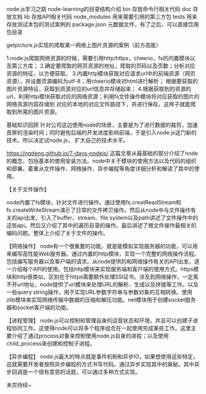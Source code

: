 node.js学习之路 
node-learning的目录结构介绍
bin
存放命令行相关代码
doc
存放文档
lib
存放API相关代码
node_modules
用来需要引用的第三方包
tests
用来存放测试本包的测试案例的
package.json
元数据文件，有了之后，可以直接饮用包目录

getpicture.js实现的爬取某一网络上图片资源的案例（前方高能）

1.node.js爬取网络资源的时候，需要引用http/https，cheerio，fs的内置模块以及第三方库；
2.确定要爬取的网页资源的地址，爬取的页码以及页数；分析对应资源的特征，以方便获取。
3.内置http模块获取对应请求url中的前端资源（网页资源），并设置资源编码为utf-8；用cheerio模块对html进行解析；
根据要获取的图片资源特征，获取到资源对应的url信息并存储起来；
4.根据获取到的资源的url，利用http模块获取对应的网络资源；利用fs文件操作模块将对应获取的图片的网络资源内容存储到
对应的本地的对应文件路径下，并进行保存。这样子就能爬取到所需的图片资源。


基础知识回顾
针对公司这边使用node的场景，主要是为了进行数据的裁剪，加速首屏的渲染时间；同时避免后端的开发进度影响前端，于是引入node.js这门新的技术。所以决定试node.js，
扩大自己的技术水平。

https://nqdeng.github.io/7-days-nodejs/
这篇文章从最基础的部分介绍了node的概念，包括基本的使用安装方法。node中关于模块的使用方法以及代码的组织和部署。着重从文件操作、网络操作、异步编程等角度详细分析和解读了其中的使用。

【关于文件操作】

node内置了fs模块，针对文件进行操作。通过使用fs.creatReadStream和fs.createWriteStream演示了日常的文件拷贝操作。然后从node中与文件操作有关的api出发，引入了buffer、stream、file system以及path讲述了文件操作中的这些api。然后又介绍了其中的遍历目录的操作。最后讲述了根文件操作最相关的编码问题。整体上介绍了关于文件的操作。

【网络操作】
node有一个很重要的功能，就是能模拟实现服务器的功能，可以用来编写高性能Web服务器。通过内置的http模块，实现一个完整的网络操作流程。包括编写服务器以及客户端的请求。从node提供的和网络操作有关的API出发，逐一介绍每个API的使用。包括http模块来实现服务端和客户端的使用方式。https模块和http很类似，区别在于https需要额外处理SSl证书。涉及到网络操作，一定离不开url地址，node提供了url模块来处理URL的解析、生成以及拼接等工作。以及一些query string操作，用于实现URL参数字符串与参数对象的互相转换。使用zlib模块来实现网络传输中数据的压缩和解压功能。net模块用于创建socket服务器和socket客户端的功能。

【进程管理】
node.js可以控制和管理自身的运营状态和环境，并且可以创建子进程协同工作。这使得node可以将多个程序组合在一起使用完成某些工作。这里主要介绍了通过process对象来控制使用node.js自身的进程；以及使用child_process来创建和控制子进程。

【异步编程】
node.js最大的特点就是事件机制和异步IO，如果想使用这些特定，这就需要开发者按照异步编程的方式书写代码。通过异步实现其中的奥秘。其中异步回调是一个很有意思的话题，可以通过多种方式实现。

未完待续~
